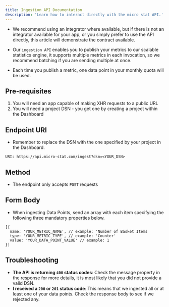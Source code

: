 ```yaml
---
title: Ingestion API Documentation
description: 'Learn how to interact directly with the micro stat API.'
---
```


- We recommend using an integrator where available, but if there is not an integrator available for your app, or you simply prefer to use the API directly, this article will demonstrate the contract available.

- Our `ingestion API` enables you to publish your metrics to our scalable statistics engine, it supports multiple metrics in each invocation, so we recommend batching if you are sending multiple at once.

- Each time you publish a metric, one data point in your monthly quota will be used. 

## Pre-requisites
1. You will need an app capable of making XHR requests to a public URL
2. You will need a project DSN - you get one by creating a project within the Dashboard

## Endpoint URI
- Remember to replace the DSN with the one specified by your project in the Dashboard.
```
URI: https://api.micro-stat.com/ingest?dsn=<YOUR_DSN>
```

## Method
- The endpoint only accepts `POST` requests

## Form Body
- When ingesting Data Points, send an array with each item specifying the following three mandatory properties below.

```
[{
  name: 'YOUR_METRIC_NAME', // example: 'Number of Basket Items
  type: 'YOUR_METRIC_TYPE', // example: 'Counter'
  value: 'YOUR_DATA_POINT_VALUE' // example: 1
}]
```

## Troubleshooting
- **The API is returning `400` status codes**: Check the message property in the response for more details, it is most likely that you did not provide a valid DSN.
- **I received a `200` or `201` status code**: This means that we ingested all or at least one of your data points. Check the response body to see if we rejected any.